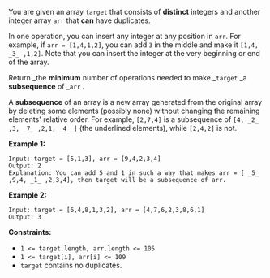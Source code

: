 You are given an array `target` that consists of **distinct** integers and
another integer array `arr` that **can** have duplicates.

In one operation, you can insert any integer at any position in `arr`. For
example, if `arr = [1,4,1,2]`, you can add `3` in the middle and make it
`[1,4, _3_ ,1,2]`. Note that you can insert the integer at the very beginning
or end of the array.

Return _the **minimum** number of operations needed to make _`target` _a
**subsequence** of _`arr` _._

A **subsequence** of an array is a new array generated from the original array
by deleting some elements (possibly none) without changing the remaining
elements' relative order. For example, `[2,7,4]` is a subsequence of `[4, _2_
,3, _7_ ,2,1, _4_ ]` (the underlined elements), while `[2,4,2]` is not.



**Example 1:**

    
    
    Input: target = [5,1,3], arr = [9,4,2,3,4]
    Output: 2
    Explanation: You can add 5 and 1 in such a way that makes arr = [ _5_ ,9,4, _1_ ,2,3,4], then target will be a subsequence of arr.
    

**Example 2:**

    
    
    Input: target = [6,4,8,1,3,2], arr = [4,7,6,2,3,8,6,1]
    Output: 3
    



**Constraints:**

  * `1 <= target.length, arr.length <= 105`
  * `1 <= target[i], arr[i] <= 109`
  * `target` contains no duplicates.

